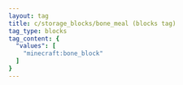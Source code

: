 ```yaml
---
layout: tag
title: c/storage_blocks/bone_meal (blocks tag)
tag_type: blocks
tag_content: {
  "values": [
    "minecraft:bone_block"
  ]
}
---
```


